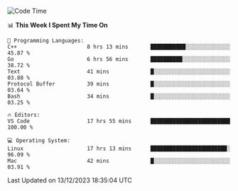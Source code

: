
<!--START_SECTION:waka-->
![Code Time](http://img.shields.io/badge/Code%20Time-1%2C416%20hrs%2028%20mins-blue)

📊 **This Week I Spent My Time On** 

```text
💬 Programming Languages: 
C++                      8 hrs 13 mins       ███████████░░░░░░░░░░░░░░   45.87 % 
Go                       6 hrs 56 mins       ██████████░░░░░░░░░░░░░░░   38.72 % 
Text                     41 mins             █░░░░░░░░░░░░░░░░░░░░░░░░   03.88 % 
Protocol Buffer          39 mins             █░░░░░░░░░░░░░░░░░░░░░░░░   03.64 % 
Bash                     34 mins             █░░░░░░░░░░░░░░░░░░░░░░░░   03.25 % 

🔥 Editors: 
VS Code                  17 hrs 55 mins      █████████████████████████   100.00 % 

💻 Operating System: 
Linux                    17 hrs 13 mins      ████████████████████████░   96.09 % 
Mac                      42 mins             █░░░░░░░░░░░░░░░░░░░░░░░░   03.91 % 
```


 Last Updated on 13/12/2023 18:35:04 UTC
<!--END_SECTION:waka-->


